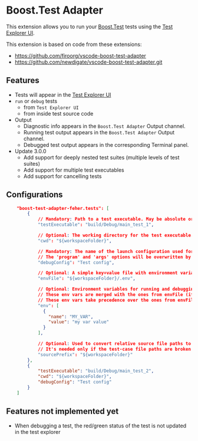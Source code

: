 # Boost.Test Adapter
This extension allows you to run your [Boost.Test](https://github.com/boostorg/test) tests
using the [Test Explorer UI](https://marketplace.visualstudio.com/items?itemName=hbenl.vscode-test-explorer).

This extension is based on code from these extensions:
- https://github.com/firoorg/vscode-boost-test-adapter
- https://github.com/newdigate/vscode-boost-test-adapter.git

## Features
* Tests will appear in the [Test Explorer UI](https://marketplace.visualstudio.com/items?itemName=hbenl.vscode-test-explorer)
* ```run``` or ```debug``` tests 
  * from ```Test Explorer UI``` 
  * from inside test source code
* Output
  * Diagnostic info appears in the `Boost.Test Adapter` Output channel.
  * Running test output appears in the `Boost.Test Adapter` Output channel.
  * Debugged test output appears in the corresponding Terminal panel.
* Update 3.0.0
  * Add support for deeply nested test suites (multiple levels of test suites)
  * Add support for multiple test executables
  * Add support for cancelling tests

## Configurations
```json
    "boost-test-adapter-feher.tests": [
        {
            // Mandatory: Path to a test executable. May be absolute or relative path.
            "testExecutable": "build/Debug/main_test_1",

            // Optional: The working directory for the test executable.
            "cwd": "${workspaceFolder}",

            // Mandatory: The name of the launch configuration used for debugging.
            // The 'program' and 'args' options will be overwritten by this extension. 
            "debugConfig": "Test config",

            // Optional: A simple key=value file with environment variables for running and debugging the tests.
            "envFile": "${workspaceFolder}/.env",

            // Optional: Environment variables for running and debugging the tests.
            // These env vars are merged with the ones from envFile (if present).
            // These env vars take precedence over the ones from envFile.
            "env": [
              {
                "name": "MY_VAR",
                "value": "my var value"
              }
            ],

            // Optional: Used to convert relative source file paths to absolute paths.
            // It's needed only if the test-case file paths are broken in the Test Explorer UI.
            "sourcePrefix": "${workspaceFolder}"
        },
        {
            "testExecutable": "build/Debug/main_test_2",
            "cwd": "${workspaceFolder}",
            "debugConfig": "Test config"
        }
    ]

```

## Features not implemented yet
- When debugging a test, the red/green status of the test is not updated in the test explorer
